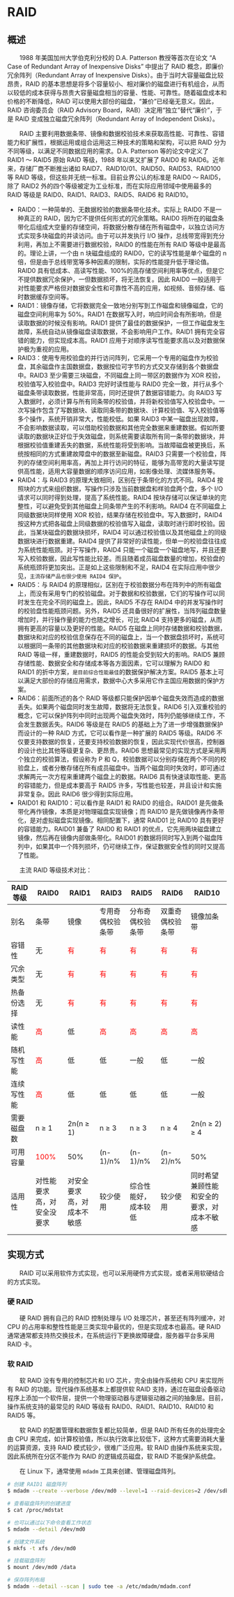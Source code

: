 # RAID
## 概述
&emsp;&emsp;1988 年美国加州大学伯克利分校的 D.A. Patterson 教授等首次在论文 “A Case of Redundant Array of Inexpensive Disks” 中提出了 RAID 概念，即廉价冗余阵列（Redundant Array of Inexpensive Disks）。由于当时大容量磁盘比较昂贵，RAID 的基本思想是将多个容量较小、相对廉价的磁盘进行有机组合，从而以较低的成本获得与昂贵大容量磁盘相当的容量、性能、可靠性。随着磁盘成本和价格的不断降低，RAID 可以使用大部份的磁盘，“兼价”已经毫无意义。因此，RAID 咨询委员会（RAID Advisory Board，RAB）决定用“独立”替代“廉价”，于是 RAID 变成独立磁盘冗余阵列（Redundant Array of Independent Disks）。

&emsp;&emsp;RAID 主要利用数据条带、镜像和数据校验技术来获取高性能、可靠性、容错能力和扩展性，根据运用或组合运用这三种技术的策略和架构，可以把 RAID 分为不同等级，以满足不同数据应用的需求。D.A. Patterson 等的论文中定义了 RAID1 ～ RAID5 原始 RAID 等级，1988 年以来又扩展了 RAID0 和 RAID6。近年来，存储厂商不断推出诸如 RAID7、RAID10/01、RAID50、RAID53、RAID100 等 RAID 等级，但这些并无统一标准。目前业界公认的标准是 RAID0 ～ RAID5，除了 RAID2 外的四个等级被定为工业标准，而在实际应用领域中使用最多的 RAID 等级是 RAID0、RAID1、RAID3、RAID5、RAID6 和 RAID10。

- RAID0：一种简单的、无数据校验的数据条带化技术。实际上 RAID0 不是一种真正的 RAID，因为它不提供任何形式的冗余策略。RAID0 将所在的磁盘条带化后组成大空量的存储空间，将数据分散存储在所有磁盘中，以独立访问方式实现多块磁盘的并读访问。由于可以并发执行 I/O 操作，总线带宽得到充分利用，再加上不需要进行数据校验，RAID0 的性能在所有 RAID 等级中是最高的。理论上讲，一个由 n 块磁盘组成的 RAID0，它的读写性能是单个磁盘的 n 倍，但是由于总线带宽等多种因素的限制，实际的性能提升低于理论值。RAID0 具有低成本、高读写性能、100%的高存储空间利用率等优点，但是它不提供数据冗余保护，一但数据损坏，将无法恢复。因此 RAID0 一般适用于对性能要求严格但对数据安全性和可靠性不高的应用，如视频、音频存储、临时数据缓存空间等。
- RAID1：镜像存储，它将数据完全一致地分别写到工作磁盘和镜像磁盘，它的磁盘空间利用率为 50%。RAID1 在数据写入时，响应时间会有所影响，但是读取数据的时候没有影响。RAID1 提供了最佳的数据保护，一但工作磁盘发生故障，系统自动从镜像磁盘读取数据，不会影响用户工作。RAID1 拥有完全容错的能力，但实现成本高。RAID1 应用于对顺序读写性能要求高以及对数据保护极为重视的应用。
- RAID3：使用专用校验盘的并行访问阵列，它采用一个专用的磁盘作为校验盘，其余磁盘作主国数据盘，数据按位可字节的方式交叉存储到各个数据盘中。RAID3 至少需要三块磁盘，不同磁盘上同一带区的数据作为 XOR 校验，校验值写入校验盘中。RAID3 完好时读性能与 RAID0 完全一致，并行从多个磁盘条带读取数据，性能非常高，同时还提供了数据容错能力。向 RAID3 写入数据时，必须计算与所有同条带的校验值，并将新校验值写入校验盘中。一次写操作包含了写数据块、读取同条带的数据块、计算校验值、写入校验值等多个操作，系统开销非常大，性能校低。如果 RAID3 中某一磁盘出现故障，不会影响数据读取，可以借助校验数据和其他完全数据来重建数据。假如所要读取的数据块正好位于失效磁盘，则系统需要读取所有同一条带的数据块，并根据校验值重建丢失的数据，系统性能将受到影响。当故障磁盘被更换后，系统按相同的方式重建故障盘中的数据至新磁盘。RAID3 只需要一个校验盘，阵列的存储空间利用率高，再加上并行访问的特征，能够为高带宽的大量读写提供高性能，适用大容量数据的顺序访问应用，如影像处理、流媒体服务等。
- RAID4：与 RAID3 的原理大致相同，区别在于条带化的方式不同。RAID4 按照块的方式来组织数据，写操作只涉及当前数据盘和样验盘两个盘，多个 I/O 请求可以同时得到处理，提高了系统性能。RAID4 按块存储可以保证单块的完整性，可以避免受到其他磁盘上同条带产生的不利影响。RAID4 在不同磁盘上同级数据块同样使用 XOR 校验，结果存储在校验盘中。写入数据时，RAID4 按这种方式把各磁盘上同级数据的校验值写入磁盘，读取时进行即时校验。因此，当某块磁盘的数据块损坏，RAID4 可以通过校验值以及其他磁盘上的同级数据块进行数据重建。RAID4 提供了非常好的读性能，但单一的校验盘往往成为系统性能瓶颈。对于写操作，RAID4 只能一个磁盘一个磁盘地写，并且还要写入校验数据，因此写性能比较差。而且随着成员磁盘数量的增加，校验盘的系统瓶颈将更加突出。正是如上这些限制和不足，RAID4 在实际应用中很少见，`主流存储产品也很少使用 RAID4 保护`。
- RAID5：与 RAID4 的原理相似，区别在于校验数据分布在阵列中的所有磁盘上，而没有采用专门的校验磁盘。对于数据和校验数据，它们的写操作可以同时发生在完全不同的磁盘上。因此，RAID5 不存在 RAID4 中的并发写操作时的校验盘性能瓶颈问题。另外，RAID5 还具备很好的扩展性，当阵列磁盘数量增加时，并行操作量的能力也随之增长，可比 RAID4 支持更多的磁盘，从而拥有更高的容量以及更好的性能。RAID5 在磁盘上同时存储数据和校验数据，数据块和对应的校验信息保存在不同的磁盘上，当一个数据盘损坏时，系统可以根据同一条带的其他数据块和对应的校验数据来重建损坏的数据。与其他 RAID 等级一样，重建数据时，RAID5 的性能会受到较大的影响。RAID5 兼顾存储性能、数据安全和存储成本等各方面因素，它可以理解为 RAID0 和 RAID1 的折中方案，`是目前综合性能最佳`的数据保护解决方案。RAID5 基本上可以满足大部份的存储应用需求，数据中心大多采用它作主国应用数据的保护方案。
- RAID6：前面所述的各个 RAID 等级都只能保护因单个磁盘失效而造成的数据丢失。如果两个磁盘同时发生故障，数据将无法恢复。RAID6 引入双重校验的概念，它可以保护阵列中同时出现两个磁盘失效时，阵列仍能够继续工作，不会发生数据丢失。RAID6 等级是在 RAID5 的基础上为了进一步增强数据保护而设计的一种 RAID 方式，它可以看作是一种扩展的 RAID5 等级。RAID6 不仅要支持数据的恢复，还要支持校验数据的恢复，因此实现代价很高，控制器的设计也比其他等级更复杂、更昂贵。RAID6 思想最常见的实现方式是采用两个独立的校验算法，假设称为 P 和 Q，校验数据可以分别存储在两个不同的校验盘上，或者分散存储在所有成员磁盘中。当两个磁盘同时失效时，即可通过求解两元一次方程来重建两个磁盘上的数据。RAID6 具有快速读取性能、更高的容错能力，但是成本要高于 RAID5 许多，写性能也较差，并且设计和实施非常复杂。因此 RAID6 很少得到实际应用。
- RAID01 和 RAID10：可以看作是 RAID1 和 RAID0 的组合。RAID01 是先做条带化再作镜像，本质是对物理磁盘实现镜像；而 RAID10 是先做镜像再作条带化，是对虚拟磁盘实现镜像。相同配置下，通常 RAID01 比 RAID10 具有更好的容错能力。RAID01 兼备了 RAID0 和 RAID1 的优点，它先用两块磁盘建立镜像，然后再在镜像内部做条带化。RAID01 的数据将同时写入到两个磁盘阵列中，如果其中一个阵列损坏，仍可继续工作，保证数据安全性的同时又提高了性能。

&emsp;&emsp;主流 RAID 等级技术对比：

| RAID 等级 | RAID0                         | RAID1                      | RAID3                      | RAID5                      | RAID6                      | RAID10                     |
|---------|-------------------------------|----------------------------|----------------------------|----------------------------|----------------------------|----------------------------|
| 别名      | 条带                            | 镜像                         | 专用奇偶校验条带                   | 分布奇偶校验条带                   | 双重奇偶校验条带                   | 镜像加条带                      |
| 容错性     | 无                             | <font color="red">有</font> | <font color="red">有</font> | <font color="red">有</font> | <font color="red">有</font> | <font color="red">有</font> |
| 冗余类型    | 无                             | <font color="red">有</font> | <font color="red">有</font> | <font color="red">有</font> | <font color="red">有</font> | <font color="red">有</font> |
| 热备份选择   | 无                             | <font color="red">有</font> | <font color="red">有</font> | <font color="red">有</font> | <font color="red">有</font> | <font color="red">有</font> |
| 读性能     | <font color="red">高</font>    | 低                          | <font color="red">高</font> | <font color="red">高</font> | <font color="red">高</font> | <font color="red">高</font> |
| 随机写性能   | <font color="red">高</font>    | 低                          | 低                          | 一般                         | 低                          | 一般                         |
| 连续写性能   | <font color="red">高</font>    | 低                          | 低                          | 低                          | 低                          | 一般                         |
| 需要磁盘数   | n ≥ 1                         | 2n(n ≥ 1)                  | n ≥ 3                      | n ≥ 3                      | n ≥ 4                      | 2n(n ≥ 2) ≥ 4              |
| 可用容量    | <font color="red">100%</font> | 50%                        | (n-1)/n%                   | (n-1)/n%                   | (n-2)/n%                   | 50%                        |
| 适用性     | 对性能要求高，对安全没要求                 | 对安全要求高，对成本不敏感              | 较少使用                       | 综合性能好，成本较低                 | 较少使用                       | 同时希望兼顾性能和安全的要求，对成本不敏感      |

## 实现方式
&emsp;&emsp;RAID 可以采用软件方式实现，也可以采用硬件方式实现，或者采用软硬结合的方式实现。

### 硬 RAID
&emsp;&emsp;硬 RAID 拥有自己的 RAID 控制处理与 I/O 处理芯片，甚至还有阵列缓冲，对 CPU 的占用率和整性性能是三类实现中最优的，但是实现成本也最高。硬 RAID 通常通常都支持热交换技术，在系统运行下更换故障硬盘，服务器平台多采用 RAID 卡。

### 软 RAID
&emsp;&emsp;软 RAID 没有专用的控制芯片和 I/O 芯片，完全由操作系统和 CPU 来实现所有 RAID 的功能。现代操作系统基本上都提供软 RAID 支持，通过在磁盘设备驱动程序上添加一个软件层，提供一个物理驱动器与逻辑驱动器之间的抽象层。目前，操作系统支持的最常见的 RAID 等级有 RAID0、RAID1、RAID10、RAID10 和 RAID5 等。

&emsp;&emsp;软 RAID 的配置管理和数据恢复都比较简单，但是 RAID 所有任务的处理完全由 CPU 来完成，如计算校验值，所以执行效率比较低下，这种方式需要消耗大量的运算资源，支持 RAID 模式较少，很难广泛应用。软 RAID 由操作系统来实现，因此系统所在分区不能作为 RAID 的逻辑成员磁盘，软 RAID 不能保护系统盘。

&emsp;&emsp;在 Linux 下，通常使用 `mdadm` 工具来创建、管理磁盘阵列。

```bash
# 创建 RAID1 磁盘阵列
$ mdadm --create --verbose /dev/md0 --level=1 --raid-devices=2 /dev/sdb1 /dev/sdc1

# 查看磁盘阵列的创建进度
$ cat /proc/mdstat

# 也可以通过以下命令查看工作状态
$ mdadm --detail /dev/md0

# 创建文件系统
$ mkfs -t xfs /dev/md0

# 挂载磁盘阵列
$ mount /dev/md0 /data

# 保存阵列布局
$ mdadm --detail --scan | sudo tee -a /etc/mdadm/mdadm.conf
```